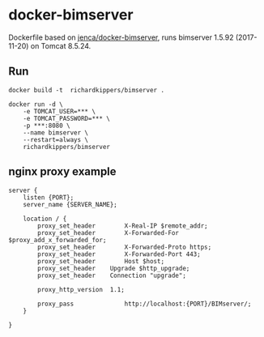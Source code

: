 # docker-bimserver

Dockerfile based on [jenca/docker-bimserver](https://github.com/jenca-services/docker-bimserver), runs bimserver 1.5.92 (2017-11-20) on Tomcat 8.5.24.

## Run

```
docker build -t  richardkippers/bimserver .

docker run -d \
	-e TOMCAT_USER=*** \
	-e TOMCAT_PASSWORD=*** \
	-p ***:8080 \
	--name bimserver \
	--restart=always \
	richardkippers/bimserver

```

## nginx proxy example

```
server {
    listen {PORT};
    server_name {SERVER_NAME};

    location / {
        proxy_set_header      	X-Real-IP $remote_addr;
        proxy_set_header      	X-Forwarded-For $proxy_add_x_forwarded_for;
        proxy_set_header      	X-Forwarded-Proto https;
        proxy_set_header      	X-Forwarded-Port 443;
        proxy_set_header      	Host $host;
        proxy_set_header 	Upgrade $http_upgrade;
        proxy_set_header 	Connection "upgrade";
        
        proxy_http_version 	1.1;
    
        proxy_pass            	http://localhost:{PORT}/BIMserver/;
    }

}
```